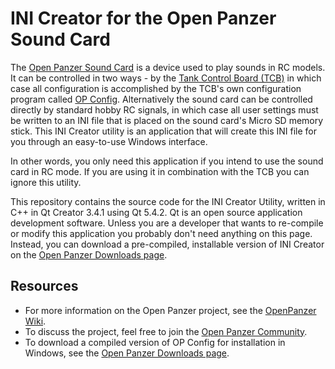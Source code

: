 # INI Creator for the Open Panzer Sound Card
The [Open Panzer Sound Card](https://github.com/OpenPanzerProject/OP-Sound) is a device used to play sounds in RC models. It can be controlled in two ways - by the [Tank Control Board (TCB)](https://github.com/OpenPanzerProject/TCB) in which case all configuration is accomplished by the TCB's own configuration program called [OP Config](https://github.com/OpenPanzerProject/OP-Config). Alternatively the sound card can be controlled directly by standard hobby RC signals, in which case all user settings must be written to an INI file that is placed on the sound card's Micro SD memory stick. This INI Creator utility is an application that will create this INI file for you through an easy-to-use Windows interface. 

In other words, you only need this application if you intend to use the sound card in RC mode. If you are using it in combination with the TCB you can ignore this utility. 

This repository contains the source code for the INI Creator Utility, written in C++ in Qt Creator 3.4.1 using Qt 5.4.2. Qt is an open source application development software. Unless you are a developer that wants to re-compile or modify this application you probably don't need anything on this page. Instead, you can download a pre-compiled, installable version of INI Creator on the [Open Panzer Downloads page](http://www.openpanzer.org/downloads#sound).

## Resources
  * For more information on the Open Panzer project, see the [OpenPanzer Wiki](http://wiki.openpanzer.org).
  * To discuss the project, feel free to join the [Open Panzer Community](http://openpanzer.org/forum/index.php?action=forum).
  * To download a compiled version of OP Config for installation in Windows, see the [Open Panzer Downloads page](http://www.openpanzer.org/downloads). 
